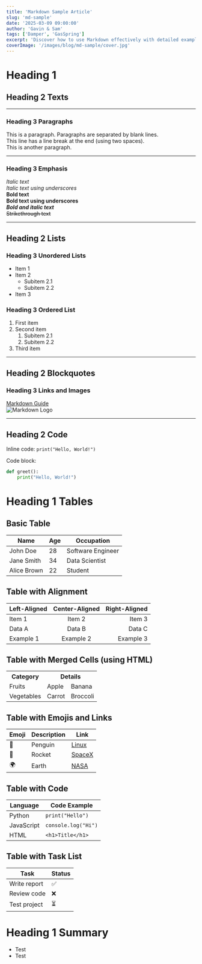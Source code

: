 ```yaml
---
title: 'Markdown Sample Article'
slug: 'md-sample'
date: '2025-03-09 09:00:00'
author: 'Gavin & Sam'
tags: ['Damper', 'GasSpring']
excerpt: 'Discover how to use Markdown effectively with detailed examples showcasing headings, paragraphs, emphasis, lists, links, images, code blocks, blockquotes, horizontal rules, tables, task lists, footnotes, escaping characters, and inline HTML. Whether you are a beginner or an advanced user, this guide provides everything you need to create well-structured and visually appealing Markdown documents. Learn how to build tables with alignment, emojis, links, and even merged cells using HTML. Perfect for developers, writers, and anyone looking to enhance their documentation or content creation skills. Start optimizing your Markdown usage today!'
coverImage: '/images/blog/md-sample/cover.jpg'
---
```


# Heading 1
## Heading 2 Texts

---

### Heading 3 Paragraphs
This is a paragraph. Paragraphs are separated by blank lines.  
This line has a line break at the end (using two spaces).  
This is another paragraph.

---

### Heading 3 Emphasis
*Italic text*  
_Italic text using underscores_  
**Bold text**  
__Bold text using underscores__  
***Bold and italic text***  
~~Strikethrough text~~

---
## Heading 2 Lists

### Heading 3 Unordered Lists

- Item 1
- Item 2
  - Subitem 2.1
  - Subitem 2.2
- Item 3

### Heading 3 Ordered List
1. First item
2. Second item
   1. Subitem 2.1
   2. Subitem 2.2
3. Third item

---
## Heading 2 Blockquotes

### Heading 3 Links and Images
[Markdown Guide](https://www.markdownguide.org)  
![Markdown Logo](https://markdown-here.com/img/icon256.png)

---

## Heading 2 Code
Inline code: `print("Hello, World!")`

Code block:
```python
def greet():
    print("Hello, World!")
```

# Heading 1 Tables

## Basic Table
| Name       | Age | Occupation     |
|------------|-----|----------------|
| John Doe   | 28  | Software Engineer |
| Jane Smith | 34  | Data Scientist    |
| Alice Brown| 22  | Student           |

## Table with Alignment
| Left-Aligned | Center-Aligned | Right-Aligned |
|:-------------|:--------------:|--------------:|
| Item 1       | Item 2         | Item 3        |
| Data A       | Data B         | Data C        |
| Example 1    | Example 2      | Example 3     |

## Table with Merged Cells (using HTML)
<table>
  <tr>
    <th>Category</th>
    <th colspan="2">Details</th>
  </tr>
  <tr>
    <td>Fruits</td>
    <td>Apple</td>
    <td>Banana</td>
  </tr>
  <tr>
    <td>Vegetables</td>
    <td>Carrot</td>
    <td>Broccoli</td>
  </tr>
</table>

## Table with Emojis and Links
| Emoji | Description           | Link                          |
|-------|-----------------------|-------------------------------|
| 🐧    | Penguin               | [Linux](https://www.linux.org)|
| 🚀    | Rocket                | [SpaceX](https://www.spacex.com)|
| 🌍    | Earth                 | [NASA](https://www.nasa.gov)  |

## Table with Code
| Language | Code Example          |
|----------|-----------------------|
| Python   | `print("Hello")`      |
| JavaScript | `console.log("Hi")`  |
| HTML     | `<h1>Title</h1>`      |

## Table with Task List
| Task          | Status  |
|---------------|---------|
| Write report  | ✅      |
| Review code   | ❌      |
| Test project  | ⏳      |

# Heading 1 Summary

* Test
* Test